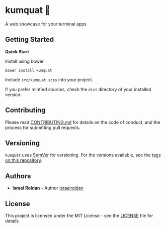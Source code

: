 # kumquat 🍊 
A web showcase for your terminal apps 

## Getting Started

**Quick Start**

Install using bower

    bower install kumquat
    
Include `src/kumquat.scss` into your project.

If you prefer minfied sources, check the `dist` directory of your installed version.

## Contributing

Please read [CONTRIBUTING.md](CONTRIBUTING.md) for details on the code of conduct, and the
process for submitting pull requests.

## Versioning

`kumquat` uses [SemVer](http://semver.org/) for versioning. For the versions available, see the
[tags on this repository](https://github.com/israelroldan/kumquat/tags). 


## Authors

- **Israel Roldan** - Author [israelroldan](https://github.com/israelroldan)

## License
This project is licensed under the MIT License - see the [LICENSE](LICENSE) file for details